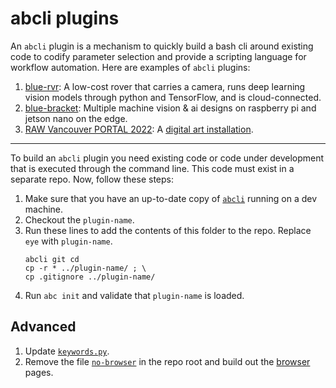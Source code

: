 # abcli plugins

An `abcli` plugin is a mechanism to quickly build a bash cli around existing code to codify parameter selection and provide a scripting language for workflow automation. Here are examples of `abcli` plugins:

1. [blue-rvr](https://github.com/kamangir/blue-rvr): A low-cost rover that carries a camera, runs deep learning vision models through python and TensorFlow, and is cloud-connected.
1. [blue-bracket](https://github.com/kamangir/blue-bracket): Multiple machine vision & ai designs on raspberry pi and jetson nano on the edge.
1. [RAW Vancouver PORTAL 2022](https://github.com/kamangir/RAW-Vancouver-PORTAL-2022): A [digital art installation](https://rawartists.com/vancouver).

---

To build an `abcli` plugin you need existing code or code under development that is executed through the command line. This code must exist in a separate repo. Now, follow these steps:

1. Make sure that you have an up-to-date copy of [`abcli`](../README.md) running on a dev machine.
1. Checkout the `plugin-name`.
1. Run these lines to add the contents of this folder to the repo. Replace `eye` with `plugin-name`.
    ```
    abcli git cd
    cp -r * ../plugin-name/ ; \
    cp .gitignore ../plugin-name/
    ```
1. Run `abc init` and validate that `plugin-name` is loaded.

## Advanced

1. Update [`keywords.py`](../abcli/keywords/keywords.py).
1. Remove the file [`no-browser`](./no-browser) in the repo root and build out the [browser](https://github.com/kamangir/browser) pages.